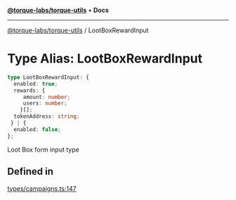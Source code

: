 [**@torque-labs/torque-utils**](../README.md) • **Docs**

***

[@torque-labs/torque-utils](../README.md) / LootBoxRewardInput

# Type Alias: LootBoxRewardInput

```ts
type LootBoxRewardInput: {
  enabled: true;
  rewards: {
     amount: number;
     users: number;
    }[];
  tokenAddress: string;
 } | {
  enabled: false;
};
```

Loot Box form input type

## Defined in

[types/campaigns.ts:147](https://github.com/torque-labs/torque-utils/blob/3bd29ca22f900f1cf2686f7f240bf82e15337207/types/campaigns.ts#L147)
